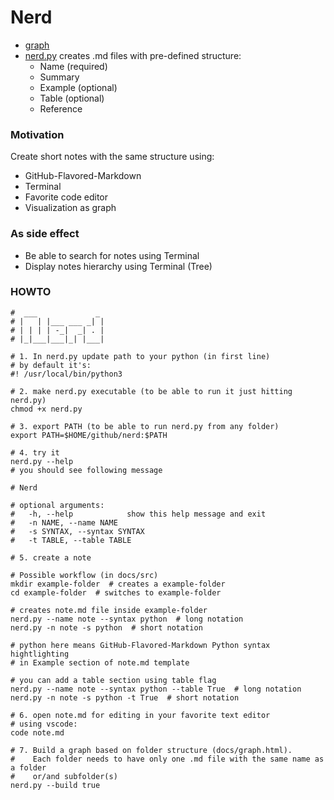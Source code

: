 # Nerd
* [graph](https://mykytapavlov.github.io/nerd/) 
* [nerd.py](nerd.py) creates .md files with pre-defined structure:
    * Name (required)
    * Summary
    * Example (optional)
    * Table (optional)
    * Reference

### Motivation
Create short notes with the same structure using:
* GitHub-Flavored-Markdown
* Terminal
* Favorite code editor
* Visualization as graph

### As side effect
* Be able to search for notes using Terminal
* Display notes hierarchy using Terminal (Tree)


### HOWTO
```shell
#  ___             _
# |   | |___ ___ _| |
# | | | | -_|  _| . |
# |_|___|___|_| |___|

# 1. In nerd.py update path to your python (in first line)
# by default it's:
#! /usr/local/bin/python3

# 2. make nerd.py executable (to be able to run it just hitting nerd.py)
chmod +x nerd.py

# 3. export PATH (to be able to run nerd.py from any folder)
export PATH=$HOME/github/nerd:$PATH

# 4. try it
nerd.py --help
# you should see following message

# Nerd

# optional arguments:
#   -h, --help            show this help message and exit
#   -n NAME, --name NAME
#   -s SYNTAX, --syntax SYNTAX
#   -t TABLE, --table TABLE

# 5. create a note

# Possible workflow (in docs/src)
mkdir example-folder  # creates a example-folder 
cd example-folder  # switches to example-folder

# creates note.md file inside example-folder
nerd.py --name note --syntax python  # long notation
nerd.py -n note -s python  # short notation

# python here means GitHub-Flavored-Markdown Python syntax hightlighting
# in Example section of note.md template

# you can add a table section using table flag
nerd.py --name note --syntax python --table True  # long notation
nerd.py -n note -s python -t True  # short notation

# 6. open note.md for editing in your favorite text editor
# using vscode:
code note.md

# 7. Build a graph based on folder structure (docs/graph.html).
#    Each folder needs to have only one .md file with the same name as a folder
#    or/and subfolder(s)
nerd.py --build true
```
